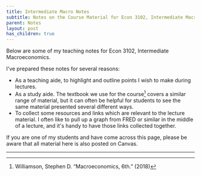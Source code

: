 ```yaml
---
title: Intermediate Macro Notes
subtitle: Notes on the Course Material for Econ 3102, Intermediate Macroeconomics.
parent: Notes
layout: post
has_children: true
---
```


Below are some of my teaching notes for Econ 3102, Intermediate Macroeconomics.

I've prepared these notes for several reasons:
- As a teaching aide, to highlight and outline points I wish to make during lectures.
- As a study aide. The textbook we use for the course[^textbook] covers a similar range of material, but it can often be helpful for students to see the same material presented several different ways.
- To collect some resources and links which are relevant to the lecture material. I often like to pull up a graph from FRED or similar in the middle of a lecture, and it's handy to have those links collected together.

[^textbook]: Williamson, Stephen D. “Macroeconomics, 6th.” (2018)

If you are one of my students and have come across this page,
please be aware that all material here is also posted on Canvas.


<!--
PLanned structure for navigation:

Notes
    3102
        A 
        list 
        of
        every
        page
            And then reserve the great_grand_parent feature for additional notes.
        in 
        order



Or maybe it would be good to put EG measurement under a header. Hrrm.
Oh well, I'll do it as above for now and can change things around later.
-->






----------